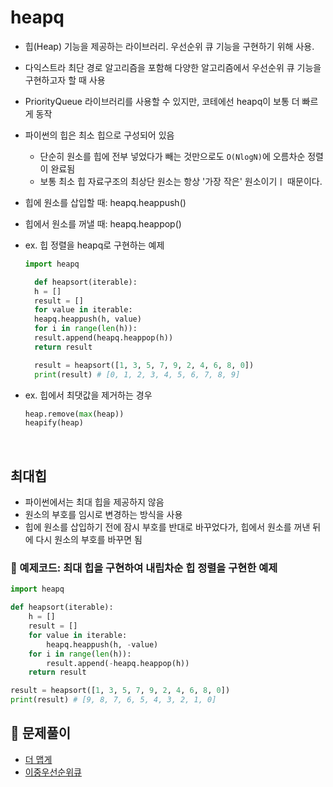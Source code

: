 # heapq

- 힙(Heap) 기능을 제공하는 라이브러리. 우선순위 큐 기능을 구현하기 위해 사용.
- 다익스트라 최단 경로 알고리즘을 포함해 다양한 알고리즘에서 우선순위 큐 기능을 구현하고자 할 때 사용
- PriorityQueue 라이브러리를 사용할 수 있지만, 코테에선 heapq이 보통 더 빠르게 동작
- 파이썬의 힙은 최소 힙으로 구성되어 있음
  - 단순히 원소를 힙에 전부 넣었다가 빼는 것만으로도 `O(NlogN)`에 오름차순 정렬이 완료됨
  - 보통 최소 힙 자료구조의 최상단 원소는 항상 '가장 작은' 원소이기ㅣ 때문이다.
- 힙에 원소를 삽입할 때: heapq.heappush()
- 힙에서 원소를 꺼낼 때: heapq.heappop()
- ex. 힙 정렬을 heapq로 구현하는 예제

  ```py
  import heapq

    def heapsort(iterable):
    h = []
    result = []
    for value in iterable:
    heapq.heappush(h, value)
    for i in range(len(h)):
    result.append(heapq.heappop(h))
    return result

    result = heapsort([1, 3, 5, 7, 9, 2, 4, 6, 8, 0])
    print(result) # [0, 1, 2, 3, 4, 5, 6, 7, 8, 9]

  ```

- ex. 힙에서 최댓값을 제거하는 경우

  ```py
  heap.remove(max(heap))
  heapify(heap)
  ```

<br />

## 최대힙

- 파이썬에서는 최대 힙을 제공하지 않음
- 원소의 부호를 임시로 변경하는 방식을 사용
- 힙에 원소를 삽입하기 전에 잠시 부호를 반대로 바꾸었다가, 힙에서 원소를 꺼낸 뒤에 다시 원소의 부호를 바꾸면 됨

### 🫧 예제코드: 최대 힙을 구현하여 내립차순 힙 정렬을 구현한 예제

```py
import heapq

def heapsort(iterable):
    h = []
    result = []
    for value in iterable:
        heapq.heappush(h, -value)
    for i in range(len(h)):
        result.append(-heapq.heappop(h))
    return result

result = heapsort([1, 3, 5, 7, 9, 2, 4, 6, 8, 0])
print(result) # [9, 8, 7, 6, 5, 4, 3, 2, 1, 0]
```

## 🫧 문제풀이

- [더 맵게](../programmers/%EB%8D%94_%EB%A7%B5%EA%B2%8C.ipynb)
- [이중우선순위큐](../programmers/%EC%9D%B4%EC%A4%91%EC%9A%B0%EC%84%A0%EC%88%9C%EC%9C%84%ED%81%90.ipynb)
